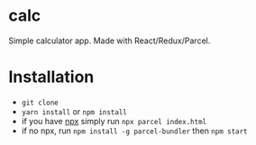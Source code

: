# calc

Simple calculator app. Made with React/Redux/Parcel.

# Installation

* `git clone`
* `yarn install` or `npm install`
* if you have [npx](https://medium.com/@maybekatz/introducing-npx-an-npm-package-runner-55f7d4bd282b) simply run `npx parcel index.html`
* if no npx, run `npm install -g parcel-bundler` then `npm start`
